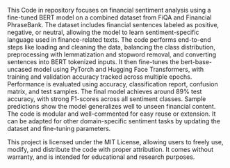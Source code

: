 This Code in repository focuses on financial sentiment analysis using a fine-tuned BERT model on a combined dataset from FiQA and Financial PhraseBank. The dataset includes financial sentences labeled as positive, negative, or neutral, allowing the model to learn sentiment-specific language used in finance-related texts. The code performs end-to-end steps like loading and cleaning the data, balancing the class distribution, preprocessing with lemmatization and stopword removal, and converting sentences into BERT tokenized inputs. It then fine-tunes the bert-base-uncased model using PyTorch and Hugging Face Transformers, with training and validation accuracy tracked across multiple epochs. Performance is evaluated using accuracy, classification report, confusion matrix, and test samples. The final model achieves around 89% test accuracy, with strong F1-scores across all sentiment classes. Sample predictions show the model generalizes well to unseen financial content. The code is modular and well-commented for easy reuse or extension. It can be adapted for other domain-specific sentiment tasks by updating the dataset and fine-tuning parameters.

This project is licensed under the MIT License, allowing users to freely use, modify, and distribute the code with proper attribution. It comes without warranty, and is intended for educational and research purposes.
